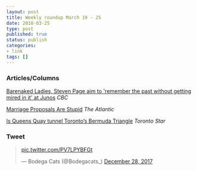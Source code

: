 ```yaml
---
layout: post
title: Weekly roundup March 19 - 25
date: 2018-03-25
type: post
published: true
status: publish
categories:
- link
tags: []
---
```


### Articles/Columns
[Barenaked Ladies, Steven Page aim to 'remember the past without getting mired in it' at Junos](https://www.cbc.ca/news/entertainment/barenaked-ladies-steven-page-junos-reunion-hall-of-fame-1.4586823 "Barenaked Ladies, Steven Page aim to 'remember the past without getting mired in it' at Junos. By David Common and Tiffany Foxcroft") *CBC*

[Marriage Proposals Are Stupid](https://www.theatlantic.com/family/archive/2018/03/marriage-proposals-are-stupid/556403/ "Marriage Proposals Are Stupid. By Caroline Kitchener") *The Atlantic*

[Is Queens Quay tunnel Toronto’s Bermuda Triangle](https://www.thestar.com/opinion/star-columnists/2018/03/23/is-queens-quay-tunnel-torontos-bermuda-triangle.html "Is Queens Quay tunnel Toronto’s Bermuda Triangle? By Shanw Micallef") *Toronto Star*

### Tweet
<blockquote class="twitter-tweet" data-lang="en"><p lang="und" dir="ltr"><a href="https://t.co/PV7LPYBFGt">pic.twitter.com/PV7LPYBFGt</a></p>&mdash; Bodega Cats (@Bodegacats_) <a href="https://twitter.com/Bodegacats_/status/946511716220850177?ref_src=twsrc%5Etfw">December 28, 2017</a></blockquote> <script async src="https://platform.twitter.com/widgets.js" charset="utf-8"></script> 
